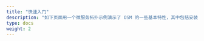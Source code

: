 ```yaml
---
title: "快速入门"
description: "如下页面用一个微服务拓扑示例演示了 OSM 的一些基本特性，其中包括安装、配置流量策略再到卸载清理等方面。"
type: docs
weight: 2
---
```

